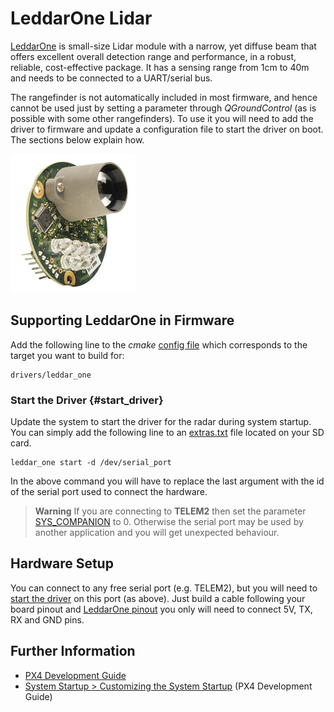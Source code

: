 # LeddarOne Lidar

[LeddarOne](https://leddartech.com/modules/leddarone/) is small-size Lidar module with a narrow, yet diffuse beam that offers excellent overall detection range and performance, in a robust, reliable, cost-effective package. It has a sensing range from 1cm to 40m and needs to be connected to a UART/serial bus.

The rangefinder is not automatically included in most firmware, and hence cannot be used just by setting a parameter through *QGroundControl* (as is possible with some other rangefinders). 
To use it you will need to add the driver to firmware and update a configuration file to start the driver on boot. The sections below explain how.

<img src="../../assets/hardware/sensors/leddar_one.jpg" alt="LeddarOne Lidar rangefinder" width="200px" />


## Supporting LeddarOne in Firmware

Add the following line to the *cmake* [config file](https://github.com/PX4/Firmware/tree/master/cmake/configs) which corresponds to the target you want to build for:
```
drivers/leddar_one
```

### Start the Driver {#start_driver}

Update the system to start the driver for the radar during system startup.
You can simply add the following line to an [extras.txt](https://dev.px4.io/en/advanced/system_startup.html) file located on your SD card.
```
leddar_one start -d /dev/serial_port
```

In the above command you will have to replace the last argument with the id of the serial port used to connect the hardware. 

> **Warning** If you are connecting to **TELEM2** then set the parameter [SYS_COMPANION](../advanced_config/parameter_reference.md#SYS_COMPANION) to 0. Otherwise the
serial port may be used by another application and you will get unexpected behaviour.


## Hardware Setup

You can connect to any free serial port (e.g. TELEM2), but you will need to [start the driver](#start_driver) on this port (as above).
Just build a cable following your board pinout and [LeddarOne pinout](https://leddartech.com/app/uploads/dlm_uploads/2017/05/Spec-Sheets-LeddarOne-27octobre2017-web.pdf) you only will need to connect 5V, TX, RX and GND pins.

## Further Information

<!-- Would be good to add links to topics on adding drivers to firmware -->
* [PX4 Development Guide](https://dev.px4.io/en/)
* [System Startup > Customizing the System Startup](https://dev.px4.io/en/advanced/system_startup.html#customizing-the-system-startup) (PX4 Development Guide)
